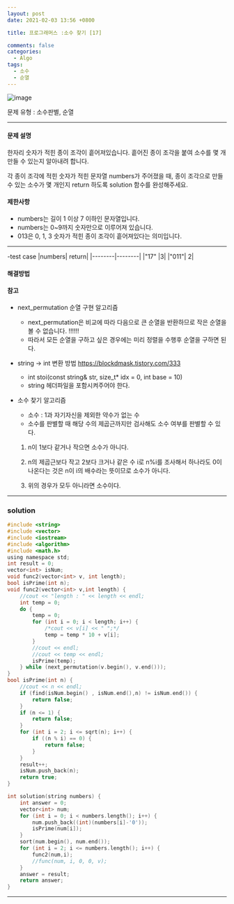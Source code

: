 ```yaml
---
layout: post
date: 2021-02-03 13:56 +0800

title: 프로그래머스 :소수 찾기 [17] 

comments: false
categories: 
  - Algo
tags: 
  - 소수
  - 순열
---
```


![image](https://user-images.githubusercontent.com/49177223/105999188-bf219a00-60f0-11eb-8755-b871b20e7cc6.png)


문제 유형 : 소수판별, 순열
- - -
#### 문제 설명

한자리 숫자가 적힌 종이 조각이 흩어져있습니다. 흩어진 종이 조각을 붙여 소수를 몇 개 만들 수 있는지 알아내려 합니다.

각 종이 조각에 적힌 숫자가 적힌 문자열 numbers가 주어졌을 때, 종이 조각으로 만들 수 있는 소수가 몇 개인지 return 하도록 solution 함수를 완성해주세요.


#### 제한사항
- numbers는 길이 1 이상 7 이하인 문자열입니다.
- numbers는 0~9까지 숫자만으로 이루어져 있습니다.
- 013은 0, 1, 3 숫자가 적힌 종이 조각이 흩어져있다는 의미입니다.

- - - 

-test case
|numbers|	return|
|--------|--------|
|"17"	|3|
|"011"|	2|


#### 해결방법



#### 참고
- next_permutation 순열 구현 알고리즘
  - next_permutation은 비교에 따라 다음으로 큰 순열을 반환하므로 작은 순열을 볼 수 없습니다. !!!!!!
  - 따라서 모든 순열을 구하고 싶은 경우에는 미리 정렬을 수행후 순열을 구하면 된다.
- string -> int  변환 방법 https://blockdmask.tistory.com/333
  - int stoi(const string& str, size_t* idx = 0, int base = 10)
  - string 헤더파일을 포함시켜주어야 한다. 
- 소수 찾기 알고리즘 
  - 소수 : 1과 자기자신을 제외한 약수가 없는 수
  - 소수를 판별할 때 해당 수의 제곱근까지만 검사해도 소수 여부를 판별할 수 있다.

  1. n이 1보다 같거나 작으면 소수가 아니다.

  2. n의 제곱근보다 작고 2보다 크거나 같은 수 i로 n%i를 조사해서 하나라도 0이 나온다는 것은 n이 i의 배수라는 뜻이므로 소수가 아니다.
  3. 위의 경우가 모두 아니라면 소수이다.
- - -
### solution

```c
#include <string>
#include <vector>
#include <iostream>
#include <algorithm>
#include <math.h>
using namespace std; 
int result = 0;
vector<int> isNum;
void func2(vector<int> v, int length);
bool isPrime(int n);
void func2(vector<int> v,int length) {
    //cout << "length : " << length << endl;
    int temp = 0;
    do {
        temp = 0;
        for (int i = 0; i < length; i++) {
            /*cout << v[i] << " ";*/
            temp = temp * 10 + v[i];
        }
        //cout << endl;
        //cout << temp << endl;
        isPrime(temp);
    } while (next_permutation(v.begin(), v.end()));
}
bool isPrime(int n) {
    //cout << n << endl;
    if (find(isNum.begin() , isNum.end(),n) != isNum.end()) {
        return false;
    }
    if (n <= 1) {
        return false;
    }
    for (int i = 2; i <= sqrt(n); i++) {
        if ((n % i) == 0) {
            return false;
        }
    }
    result++;
    isNum.push_back(n);
    return true;
}

int solution(string numbers) {
    int answer = 0;
    vector<int> num;
    for (int i = 0; i < numbers.length(); i++) {
        num.push_back((int)(numbers[i]-'0'));
        isPrime(num[i]);
    }
    sort(num.begin(), num.end());
    for (int i = 2; i <= numbers.length(); i++) {
        func2(num,i);
        //func(num, i, 0, 0, v);
    }
    answer = result;
    return answer;
}

```
- - -
